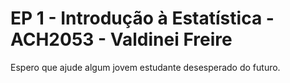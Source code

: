 # EP 1 - Introdução à Estatística - ACH2053 - Valdinei Freire

Espero que ajude algum jovem estudante desesperado do futuro.
